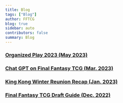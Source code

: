 ```yaml
---
title: Blog
tags: ["Blog"]
author: FFTCG
blog: true
sidebar: auto
contributors: false
summary: Blog
---
```



### <a href="./blog/2022-05-24_2023 Organized Play">**Organized Play 2023 (May 2023)**</a>
### <a href="./blog/2023-03-10_FFTCG_ChatGPT">**Chat GPT on Final Fantasy TCG (Mar. 2023)**</a>
### <a href="./blog/2023-01-28_King_Kong_Winter_Reunion_Recap">**King Kong Winter Reunion Recap (Jan. 2023)**</a>
### <a href="./blog/2022-12-8_Draft_Guide_FFTCG_Updated">**Final Fantasy TCG Draft Guide (Dec. 2022)**</a>
